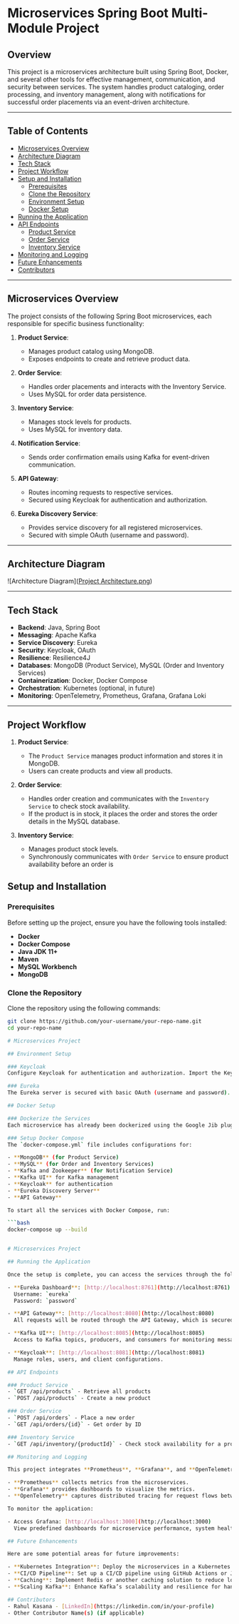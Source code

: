 # Microservices Spring Boot Multi-Module Project

## Overview

This project is a microservices architecture built using Spring Boot, Docker, and several other tools for effective management, communication, and security between services. The system handles product cataloging, order processing, and inventory management, along with notifications for successful order placements via an event-driven architecture.

---

## Table of Contents
- [Microservices Overview](#microservices-overview)
- [Architecture Diagram](#architecture-diagram)
- [Tech Stack](#tech-stack)
- [Project Workflow](#project-workflow)
- [Setup and Installation](#setup-and-installation)
    - [Prerequisites](#prerequisites)
    - [Clone the Repository](#clone-the-repository)
    - [Environment Setup](#environment-setup)
    - [Docker Setup](#docker-setup)
- [Running the Application](#running-the-application)
- [API Endpoints](#api-endpoints)
    - [Product Service](#product-service)
    - [Order Service](#order-service)
    - [Inventory Service](#inventory-service)
- [Monitoring and Logging](#monitoring-and-logging)
- [Future Enhancements](#future-enhancements)
- [Contributors](#contributors)

---

## Microservices Overview

The project consists of the following Spring Boot microservices, each responsible for specific business functionality:

1. **Product Service**:
    - Manages product catalog using MongoDB.
    - Exposes endpoints to create and retrieve product data.

2. **Order Service**:
    - Handles order placements and interacts with the Inventory Service.
    - Uses MySQL for order data persistence.

3. **Inventory Service**:
    - Manages stock levels for products.
    - Uses MySQL for inventory data.

4. **Notification Service**:
    - Sends order confirmation emails using Kafka for event-driven communication.

5. **API Gateway**:
    - Routes incoming requests to respective services.
    - Secured using Keycloak for authentication and authorization.

6. **Eureka Discovery Service**:
    - Provides service discovery for all registered microservices.
    - Secured with simple OAuth (username and password).

---

## Architecture Diagram

![Architecture Diagram]([Project Architecture.png](https://github.com/Rdf1846/Online-Shopping-Microservices-Project/blob/main/Project%20Architecture.png))

---

## Tech Stack

- **Backend**: Java, Spring Boot
- **Messaging**: Apache Kafka
- **Service Discovery**: Eureka
- **Security**: Keycloak, OAuth
- **Resilience**: Resilience4J
- **Databases**: MongoDB (Product Service), MySQL (Order and Inventory Services)
- **Containerization**: Docker, Docker Compose
- **Orchestration**: Kubernetes (optional, in future)
- **Monitoring**: OpenTelemetry, Prometheus, Grafana, Grafana Loki

---

## Project Workflow

1. **Product Service**:
    - The `Product Service` manages product information and stores it in MongoDB.
    - Users can create products and view all products.

2. **Order Service**:
    - Handles order creation and communicates with the `Inventory Service` to check stock availability.
    - If the product is in stock, it places the order and stores the order details in the MySQL database.

3. **Inventory Service**:
    - Manages product stock levels.
    - Synchronously communicates with `Order Service` to ensure product availability before an order is

## Setup and Installation

### Prerequisites
Before setting up the project, ensure you have the following tools installed:

- **Docker**
- **Docker Compose**
- **Java JDK 11+**
- **Maven**
- **MySQL Workbench**
- **MongoDB**

### Clone the Repository
Clone the repository using the following commands:

```bash
git clone https://github.com/your-username/your-repo-name.git
cd your-repo-name

# Microservices Project

## Environment Setup

### Keycloak
Configure Keycloak for authentication and authorization. Import the Keycloak realm and client configurations into your Keycloak instance as per the setup provided in the [Keycloak Documentation](https://www.keycloak.org/documentation).

### Eureka
The Eureka server is secured with basic OAuth (username and password). Update the credentials in the configuration file.

## Docker Setup

### Dockerize the Services
Each microservice has already been dockerized using the Google Jib plugin for Spring Boot. No Dockerfile is required for individual services.

### Setup Docker Compose
The `docker-compose.yml` file includes configurations for:

- **MongoDB** (for Product Service)
- **MySQL** (for Order and Inventory Services)
- **Kafka and Zookeeper** (for Notification Service)
- **Kafka UI** for Kafka management
- **Keycloak** for authentication
- **Eureka Discovery Server**
- **API Gateway**

To start all the services with Docker Compose, run:

```bash
docker-compose up --build


# Microservices Project

## Running the Application

Once the setup is complete, you can access the services through the following endpoints:

- **Eureka Dashboard**: [http://localhost:8761](http://localhost:8761)  
  Username: `eureka`  
  Password: `password`

- **API Gateway**: [http://localhost:8080](http://localhost:8080)  
  All requests will be routed through the API Gateway, which is secured with Keycloak.

- **Kafka UI**: [http://localhost:8085](http://localhost:8085)  
  Access to Kafka topics, producers, and consumers for monitoring message flow.

- **Keycloak**: [http://localhost:8081](http://localhost:8081)  
  Manage roles, users, and client configurations.

## API Endpoints

### Product Service
- `GET /api/products` - Retrieve all products
- `POST /api/products` - Create a new product

### Order Service
- `POST /api/orders` - Place a new order
- `GET /api/orders/{id}` - Get order by ID

### Inventory Service
- `GET /api/inventory/{productId}` - Check stock availability for a product

## Monitoring and Logging

This project integrates **Prometheus**, **Grafana**, and **OpenTelemetry** for monitoring and logging:

- **Prometheus** collects metrics from the microservices.
- **Grafana** provides dashboards to visualize the metrics.
- **OpenTelemetry** captures distributed tracing for request flows between services.

To monitor the application:

- Access Grafana: [http://localhost:3000](http://localhost:3000)  
  View predefined dashboards for microservice performance, system health, and more.

## Future Enhancements

Here are some potential areas for future improvements:

- **Kubernetes Integration**: Deploy the microservices in a Kubernetes cluster for better scalability and orchestration.
- **CI/CD Pipeline**: Set up a CI/CD pipeline using GitHub Actions or Jenkins for continuous integration and deployment.
- **Caching**: Implement Redis or another caching solution to reduce load on the database for frequently accessed data.
- **Scaling Kafka**: Enhance Kafka’s scalability and resilience for handling a larger number of events.

## Contributors
- Rahul Kasana - [LinkedIn](https://linkedin.com/in/your-profile)
- Other Contributor Name(s) (if applicable)

